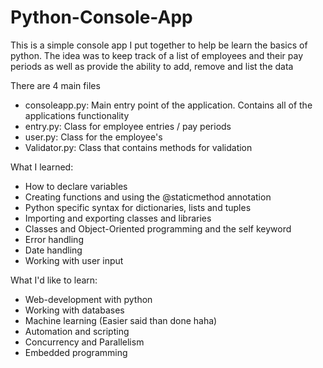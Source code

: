 # Python-Console-App
This is a simple console app I put together to help be learn the basics of python. The idea was to keep track of a list of employees and their pay periods as well as provide the ability to add, remove and list the data

There are 4 main files
  - consoleapp.py: Main entry point of the application. Contains all of the applications functionality
  - entry.py: Class for employee entries / pay periods
  - user.py: Class for the employee's
  - Validator.py: Class that contains methods for validation

What I learned:
  - How to declare variables
  - Creating functions and using the @staticmethod annotation
  - Python specific syntax for dictionaries, lists and tuples
  - Importing and exporting classes and libraries
  - Classes and Object-Oriented programming and the self keyword
  - Error handling
  - Date handling
  - Working with user input

What I'd like to learn:
  - Web-development with python
  - Working with databases
  - Machine learning (Easier said than done haha)
  - Automation and scripting
  - Concurrency and Parallelism
  - Embedded programming
